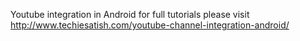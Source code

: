 Youtube integration in Android for full tutorials please visit http://www.techiesatish.com/youtube-channel-integration-android/
